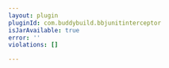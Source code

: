 ```yaml
---
layout: plugin
pluginId: com.buddybuild.bbjunitinterceptor
isJarAvailable: true
error: ''
violations: []

---
```

